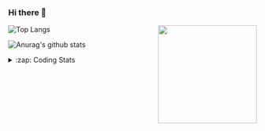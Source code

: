 ### Hi there 👋

<!--
**tao8687/tao8687** is a ✨ _special_ ✨ repository because its `README.md` (this file) appears on your GitHub profile.

Here are some ideas to get you started:

- 🔭 I’m currently working on ...
- 🌱 I’m currently learning ...
- 👯 I’m looking to collaborate on ...
- 🤔 I’m looking for help with ...
- 💬 Ask me about ...
- 📫 How to reach me: ...
- 😄 Pronouns: ...
- ⚡ Fun fact: ...
-->

<img align='right' src="https://media.giphy.com/media/M9gbBd9nbDrOTu1Mqx/giphy.gif" width="200">

  
![Top Langs](https://github-readme-stats.vercel.app/api/top-langs/?username=tao8687&layout=compact&title_color=23238E&text_color=A67D3D)

![Anurag's github stats](https://github-readme-stats.vercel.app/api?username=tao8687&show_icons=true&&text_color=A67D3D&title_color=23238E&show_icons=false&count_private=true&hide=stars)

<details>
  <summary>:zap: Coding Stats</summary>
  <b>
<!--START_SECTION:waka-->

```text
From: 04 July 2022 - To: 11 July 2022

C             16 hrs 6 mins   █████████████▒░░░░░░░░░░░   53.83 %
C++           5 hrs 6 mins    ████▒░░░░░░░░░░░░░░░░░░░░   17.06 %
Makefile      4 hrs 19 mins   ███▓░░░░░░░░░░░░░░░░░░░░░   14.43 %
Text          2 hrs 24 mins   ██░░░░░░░░░░░░░░░░░░░░░░░   08.06 %
Markdown      1 hr 33 mins    █▒░░░░░░░░░░░░░░░░░░░░░░░   05.22 %
Other         22 mins         ▒░░░░░░░░░░░░░░░░░░░░░░░░   01.25 %
```

<!--END_SECTION:waka-->
</details>
